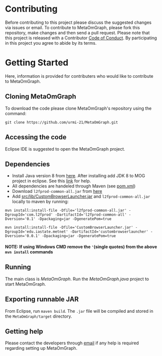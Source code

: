 # Contributing

Before contributing to this project please discuss the suggested changes via issues or email.
To contribute to MetaOmGraph, please fork this repository, make changes and then send a pull request.
Please note that this project is released with a Contributor [Code of Conduct](https://github.com/urmi-21/MetaOmGraph/blob/master/CODE_OF_CONDUCT.md). By participating in this project you agree to abide by its terms.


# Getting Started
Here, information is provided for contributers who would like to contribute to MetaOmGraph.


## Cloning MetaOmGraph
To download the code please clone MetaOmGraph's repository using the command:

```
git clone https://github.com/urmi-21/MetaOmGraph.git
```
## Accessing the code
Eclipse IDE is suggested to open the MetaOmGraph project.

## Dependencies
* Install Java version 8 from [here](https://www.oracle.com/technetwork/java/javase/downloads/index.html). After installing add JDK 8 to MOG project in eclipse.
See this [link](https://stackoverflow.com/questions/13635563/setting-jdk-in-eclipse) for help.
* All dependencies are handeled through Maven (see [pom.xml](https://github.com/urmi-21/MetaOmGraph/blob/master/pom.xml))
* Download `l2fprod-common-all.jar` from [here](http://www.java2s.com/Code/Jar/l/Downloadl2fprodcommonalljar.htm)
* Add [src/lib/CustomBrowserLauncher.jar](https://github.com/urmi-21/MetaOmGraph/tree/master/src/lib) and `l2fprod-common-all.jar` locally to maven by running:
```
mvn install:install-file -Dfile='l2fprod-common-all.jar' -DgroupId='com.l2fprod' -DartifactId='l2fprod-common-all' -Dversion='0.1' -Dpackaging=jar -DgeneratePom=true

mvn install:install-file -Dfile='CustomBrowserLauncher.jar' -DgroupId='edu.iastate.metnet' -DartifactId='custombrowserlauncher' -Dversion='0.0.1' -Dpackaging=jar -DgeneratePom=true
```
#### NOTE: If using Windows CMD remove the `'`(single quotes) from the above `mvn install` commands
 



## Running
The main class is _MetaOmGraph_. Run the _MetaOmGraph.java_ project to start MetaOmGraph.

## Exporting runnable JAR
From Eclipse, run `maven build`. The `.jar` file will be compiled and stored in the `MetaOmGraph/target` directory.

## Getting help
Please contact the developers through [email](http://metnetweb.gdcb.iastate.edu/MetNet_MetaOmGraph_download.php) if any help is required regarding setting up MetaOmGraph.
